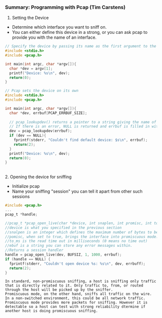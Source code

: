 ### Summary: Programming with Pcap (Tim Carstens)

1. Setting the Device
- Determine which interface you want to sniff on.
- You can either define this device in a strong, or you can ask pcap to provide you with the name of an interface.
```c
// Specify the device by passing its name as the first argument to the program
#include <stdio.h>
#include <pcap.h>

int main(int argc, char *argv[]){
  char *dev = argv[1];
  printf("Device: %s\n", dev);
  return(0);
}
```

```c
// Pcap sets the device on its own
#include <stdio.h>
#include <pcap.h>

int main(int argc, char *argv[]){
  char *dev, errbuf[PCAP_ERRBUF_SIZE];
  
  // pcap_lookupdev() returns a pointer to a string giving the name of a network device
  // If there is an error, NULL is returned and errbuf is filled in with an appropriate error message
  dev = pcap_lookupdev(errbuf);
  if (dev == NULL){
    fprintf(stderr, "Couldn't find default device: $s\n", errbuf);
    return(2);
  }
  printf("Device: %s\n", dev);
  return(0);
}
```

<br />
2. Opening the device for sniffing

- Initialize pcap
- Name your sniffing "session" you can tell it apart from other such sessions

```c
#include <pcap.h>
...
pcap_t *handle;

//pcap_t *pcap_open_live(char *device, int snaplen, int promisc, int to_ms, char *ebuf)
//device is what you specified in the previous section
//snalpen is an integer which defines the maximum number of bytes to be captured by pcap
//pomisc, when set to true, brings the interface into promiscuous mode. In specific cases, promiscuous mode's forcefully on.
//to_ms is the read time out in milliseconds (0 means no time out)
//ebuf is a string you can store any error messages within.
//Returns a session handler
handle = pcap_open_live(dev, BUFSIZ, 1, 1000, errbuf);
if (handle == NULL) {
  fprintf(stderr, "Couldn't open device %s: %s\n", dev, errbuff);
  return(2);
}
```
```
In standard, non-promiscuous sniffing, a host is sniffing only traffic that is directly related to it. Only traffic to, from, or routed through the host will be picked up by the sniffer.
Promiscuous mode, on the other hand, sniffs all traffic on the wire. In a non-switched environment, this could be all network traffic. Promiscuous mode provides more packets for sniffing. However it is detectable so a host can test with strong reliability dtermine if another host is doing promiscuous sniffing.
```
